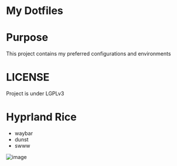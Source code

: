 # My Dotfiles

# Purpose
This project contains my preferred configurations and environments 

# LICENSE
Project is under LGPLv3


# Hyprland Rice

* waybar
* dunst
* swww

![image](https://github.com/mario-pz/dotfiles/assets/30930688/4b9c598a-14a2-48df-9af5-a37c26e3d481)
